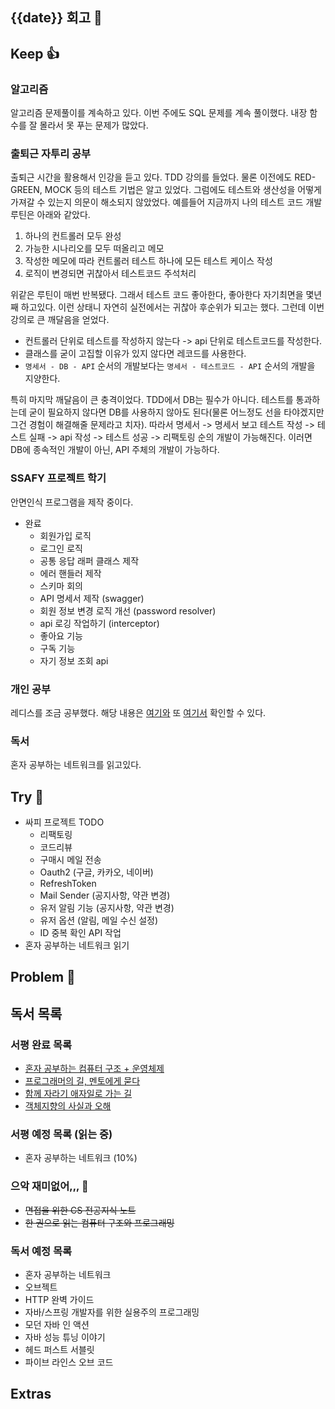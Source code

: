 ## {{date}} 회고 💬

## Keep 👍
### 알고리즘
알고리즘 문제풀이를 계속하고 있다. 이번 주에도 SQL 문제를 계속 풀이했다. 내장 함수를 잘 몰라서 못 푸는 문제가 많았다.

### 출퇴근 자투리 공부
출퇴근 시간을 활용해서 인강을 듣고 있다. TDD 강의를 들었다. 물론 이전에도 RED-GREEN, MOCK 등의 테스트 기법은 알고 있었다. 그럼에도 테스트와 생산성을 어떻게 가져갈 수 있는지 의문이 해소되지 않았었다. 예를들어 지금까지 나의 테스트 코드 개발 루틴은 아래와 같았다.

1. 하나의 컨트롤러 모두 완성
2. 가능한 시나리오를 모두 떠올리고 메모
3. 작성한 메모에 따라 컨트롤러 테스트 하나에 모든 테스트 케이스 작성
4. 로직이 변경되면 귀찮아서 테스트코드 주석처리

위같은 루틴이 매번 반복됐다. 그래서 테스트 코드 좋아한다, 좋아한다 자기최면을 몇년째 하고있다. 이런 상태니 자연히 실전에서는 귀찮아 후순위가 되고는 했다. 그런데 이번 강의로 큰 깨달음을 얻었다. 

- 컨트롤러 단위로 테스트를 작성하지 않는다 -> api 단위로 테스트코드를 작성한다.
- 클래스를 굳이 고집할 이유가 있지 않다면 레코드를 사용한다.
- `명세서 - DB - API` 순서의 개발보다는 `명세서 - 테스트코드 - API` 순서의 개발을 지양한다.

특히 마지막 깨달음이 큰 충격이었다. TDD에서 DB는 필수가 아니다. 테스트를 통과하는데 굳이 필요하지 않다면 DB를 사용하지 않아도 된다(물론 어느정도 선을 타야겠지만 그건 경험이 해결해줄 문제라고 치자). 따라서 명세서 -> 명세서 보고 테스트 작성 -> 테스트 실패 -> api 작성 -> 테스트 성공 -> 리팩토링 순의 개발이 가능해진다. 이러면 DB에 종속적인 개발이 아닌, API 주체의 개발이 가능하다. 

### SSAFY 프로젝트 학기
안면인식 프로그램을 제작 중이다. 

- 완료
	- 회원가입 로직
	- 로그인 로직
	- 공통 응답 래퍼 클래스 제작
	- 에러 핸들러 제작
	- 스키마 회의
	- API 명세서 제작 (swagger)
	- 회원 정보 변경 로직 개선 (password resolver)
	- api 로깅 작업하기 (interceptor)
	- 좋아요 기능
	- 구독 기능
	- 자기 정보 조회 api



### 개인 공부
레디스를 조금 공부했다. 해당 내용은 [여기와](https://velog.io/@regular_jk_kim/Redis-기초-명령어) 또 [여기서](https://velog.io/@regular_jk_kim/레디스를-사용한-스프링-캐싱-전략) 확인할 수 있다.

### 독서
혼자 공부하는 네트워크를 읽고있다.

## Try 🧚
- 싸피 프로젝트 TODO
	- 리팩토링
	- 코드리뷰
	- 구매시 메일 전송
	- Oauth2 (구글, 카카오, 네이버)
	- RefreshToken
	- Mail Sender (공지사항, 약관 변경)
	- 유저 알림 기능 (공지사항, 약관 변경)
	- 유저 옵션 (알림, 메일 수신 설정)
	- ID 중복 확인 API 작업
- 혼자 공부하는 네트워크 읽기

## Problem 🤢


## 독서 목록

### 서평 완료 목록
- [혼자 공부하는 컴퓨터 구조 + 운영체제](https://velog.io/@regular_jk_kim/혼자-공부하는-컴퓨터-구조-운영체제-를-읽고)
- [프로그래머의 길, 멘토에게 묻다](https://velog.io/@regular_jk_kim/프로그래머의-길-멘토에게-묻다-를-읽고-24jpq345)
- [함께 자라기 애자일로 가는 길](https://velog.io/@regular_jk_kim/함께-자라기-를-읽고)
- [객체지향의 사실과 오해](https://velog.io/@regular_jk_kim/객체지향의-사실과-오해-를-읽고)

### 서평 예정 목록 (읽는 중) 
- 혼자 공부하는 네트워크 (10%)

### 으악 재미없어,,, 🤪
- ~~면접을 위한 CS 전공지식 노트~~
- ~~한 권으로 읽는 컴퓨터 구조와 프로그래밍~~

### 독서 예정 목록
- 혼자 공부하는 네트워크
- 오브젝트
- HTTP 완벽 가이드
- 자바/스프링 개발자를 위한 실용주의 프로그래밍
- 모던 자바 인 액션
- 자바 성능 튜닝 이야기 
- 헤드 퍼스트 서블릿
- 파이브 라인스 오브 코드

## Extras